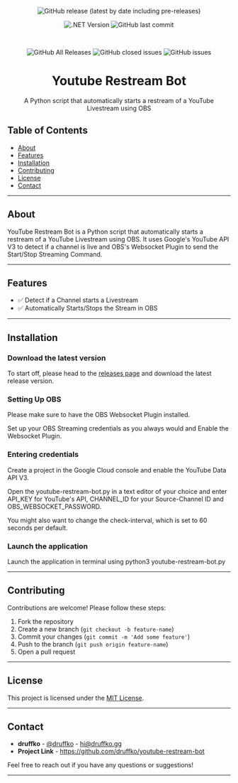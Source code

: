 <div align="center">

![GitHub release (latest by date including pre-releases)](https://img.shields.io/github/v/release/druffko/youtube-restream-bot?include_prereleases)

![.NET Version](https://img.shields.io/badge/stability-testing-yellow)
![GitHub last commit](https://img.shields.io/github/last-commit/druffko/youtube-restream-bot)

  <br>

  ![GitHub All Releases](https://img.shields.io/github/downloads/druffko/youtube-restream-bot/total)
  ![GitHub closed issues](https://img.shields.io/github/issues-closed/druffko/youtube-restream-bot)
  ![GitHub issues](https://img.shields.io/github/issues/druffko/youtube-restream-bot)
  
  <h1>Youtube Restream Bot</h1>
  <p>
    A Python script that automatically starts a restream of a YouTube Livestream using OBS<br>
  </p>
</div>

## Table of Contents
- [About](#about)
- [Features](#features)
- [Installation](#installation)
- [Contributing](#contributing)
- [License](#license)
- [Contact](#contact)

---

## About

YouTube Restream Bot is a Python script that automatically starts a restream of a YouTube Livestream using OBS. It uses Google's YouTube API V3 to detect if a channel is live and OBS's Websocket Plugin to send the Start/Stop Streaming Command.

---

## Features

- ✅ Detect if a Channel starts a Livestream
- ✅ Automatically Starts/Stops the Stream in OBS

---

## Installation

### Download the latest version

To start off, please head to the [releases page](https://github.com/druffko/youtube-restream-bot/releases) and download the latest release version.

### Setting Up OBS
Please make sure to have the OBS Websocket Plugin installed.

Set up your OBS Streaming credentials as you always would and Enable the Websocket Plugin.

### Entering credentials
Create a project in the Google Cloud console and enable the YouTube Data API V3.

Open the youtube-restream-bot.py in a text editor of your choice and enter API_KEY for YouTube's API, CHANNEL_ID for your Source-Channel ID and OBS_WEBSOCKET_PASSWORD.

You might also want to change the check-interval, which is set to 60 seconds per default.

### Launch the application

Launch the application in terminal using python3 youtube-restream-bot.py

---

## Contributing

Contributions are welcome! Please follow these steps:

1. Fork the repository
2. Create a new branch (`git checkout -b feature-name`)
3. Commit your changes (`git commit -m 'Add some feature'`)
4. Push to the branch (`git push origin feature-name`)
5. Open a pull request

---

## License

This project is licensed under the [MIT License](LICENSE).

---

## Contact

- **druffko** - [@druffko](https://twitter.com/druffko) - hi@druffko.gg
- **Project Link** - https://github.com/druffko/youtube-restream-bot

Feel free to reach out if you have any questions or suggestions!

---